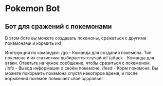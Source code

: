 # Pokemon Bot
## Бот для сражений с покемонами
В этом боте вы можете создавать покемоны, сражаться с другими покемонами и кормить их!

Инструкция по командам:
/go - Команда для создания покемона. Тип покемона и их статистика выбирается случайно!
/attack - Команда для атаки. Ответьте на чужое сообщение, чтобы сразиться с покемоном.
/info - Вывод информации о своём покемоне.
/feed - Корм покемона. Вы можете покормить покемона спустя некоторое время, и после кормления покемон повышает своё здоровье!
